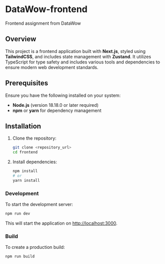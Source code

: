# DataWow-frontend

Frontend assignment from DataWow

## Overview

This project is a frontend application built with **Next.js**, styled using **TailwindCSS**, and includes state management with **Zustand**. It utilizes TypeScript for type safety and includes various tools and dependencies to ensure modern web development standards.

## Prerequisites

Ensure you have the following installed on your system:

- **Node.js** (version 18.18.0 or later required)
- **npm** or **yarn** for dependency management

## Installation

1. Clone the repository:

   ```bash
   git clone <repository_url>
   cd frontend
   ```

2. Install dependencies:
   ```bash
   npm install
   # or
   yarn install
   ```

### Development

To start the development server:

```bash
npm run dev
```

This will start the application on [http://localhost:3000](http://localhost:3000).

### Build

To create a production build:

```bash
npm run build
```
